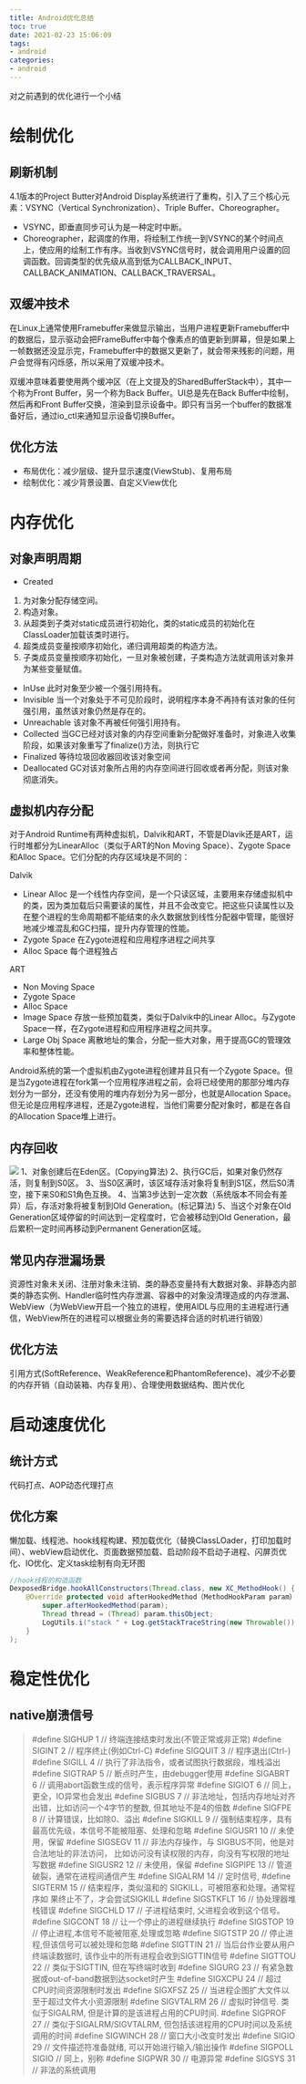 ```yaml
---
title: Android优化总结
toc: true
date: 2021-02-23 15:06:09
tags:
- android
categories:
- android
---
```

对之前遇到的优化进行一个小结
<!--more-->
# 绘制优化

## 刷新机制
4.1版本的Project Butter对Android Display系统进行了重构，引入了三个核心元素：VSYNC（Vertical Synchronization）、Triple Buffer、Choreographer。
- VSYNC，即垂直同步可认为是一种定时中断。
- Choreographer，起调度的作用，将绘制工作统一到VSYNC的某个时间点上，使应用的绘制工作有序。当收到VSYNC信号时，就会调用用户设置的回调函数。回调类型的优先级从高到低为CALLBACK_INPUT、CALLBACK_ANIMATION、CALLBACK_TRAVERSAL。

## 双缓冲技术
在Linux上通常使用Framebuffer来做显示输出，当用户进程更新Framebuffer中的数据后，显示驱动会把FrameBuffer中每个像素点的值更新到屏幕，但是如果上一帧数据还没显示完，Framebuffer中的数据又更新了，就会带来残影的问题，用户会觉得有闪烁感，所以采用了双缓冲技术。

双缓冲意味着要使用两个缓冲区（在上文提及的SharedBufferStack中），其中一个称为Front Buffer，另一个称为Back Buffer。UI总是先在Back Buffer中绘制，然后再和Front Buffer交换，渲染到显示设备中。即只有当另一个buffer的数据准备好后，通过io_ctl来通知显示设备切换Buffer。

## 优化方法
- 布局优化：减少层级、提升显示速度(ViewStub)、复用布局
- 绘制优化：减少背景设置、自定义View优化

# 内存优化

## 对象声明周期
- Created
1. 为对象分配存储空间。
2. 构造对象。
3. 从超类到子类对static成员进行初始化，类的static成员的初始化在ClassLoader加载该类时进行。
4. 超类成员变量按顺序初始化，递归调用超类的构造方法。
5. 子类成员变量按顺序初始化，一旦对象被创建，子类构造方法就调用该对象并为某些变量赋值。
- InUse 此时对象至少被一个强引用持有。
- Invisible 当一个对象处于不可见阶段时，说明程序本身不再持有该对象的任何强引用，虽然该对象仍然是存在的。
- Unreachable 该对象不再被任何强引用持有。
- Collected 当GC已经对该对象的内存空间重新分配做好准备时，对象进入收集阶段，如果该对象重写了finalize()方法，则执行它
- Finalized 等待垃圾回收器回收该对象空间
- Deallocated GC对该对象所占用的内存空间进行回收或者再分配，则该对象彻底消失。

## 虚拟机内存分配
对于Android Runtime有两种虚拟机，Dalvik和ART，不管是Dlavik还是ART，运行时堆都分为LinearAlloc（类似于ART的Non Moving Space）、Zygote Space和Alloc Space。它们分配的内存区域块是不同的：

Dalvik
- Linear Alloc
是一个线性内存空间，是一个只读区域，主要用来存储虚拟机中的类，因为类加载后只需要读的属性，并且不会改变它。把这些只读属性以及在整个进程的生命周期都不能结束的永久数据放到线性分配器中管理，能很好地减少堆混乱和GC扫描，提升内存管理的性能。
- Zygote Space
在Zygote进程和应用程序进程之间共享
- Alloc Space
每个进程独占

ART
- Non Moving Space
- Zygote Space
- Alloc Space
- Image Space 存放一些预加载类，类似于Dalvik中的Linear Alloc。与Zygote Space一样，在Zygote进程和应用程序进程之间共享。
- Large Obj Space 离散地址的集合，分配一些大对象，用于提高GC的管理效率和整体性能。

Android系统的第一个虚拟机由Zygote进程创建并且只有一个Zygote Space。但是当Zygote进程在fork第一个应用程序进程之前，会将已经使用的那部分堆内存划分为一部分，还没有使用的堆内存划分为另一部分，也就是Allocation Space。但无论是应用程序进程，还是Zygote进程，当他们需要分配对象时，都是在各自的Allocation Space堆上进行。

## 内存回收
![](https://raw.githubusercontent.com/pacoblack/BlogImages/master/optm/optm1.jpg)
1、对象创建后在Eden区。(Copying算法)
2、执行GC后，如果对象仍然存活，则复制到S0区。
3、当S0区满时，该区域存活对象将复制到S1区，然后S0清空，接下来S0和S1角色互换。
4、当第3步达到一定次数（系统版本不同会有差异）后，存活对象将被复制到Old Generation。(标记算法)
5、当这个对象在Old Generation区域停留的时间达到一定程度时，它会被移动到Old Generation，最后累积一定时间再移动到Permanent Generation区域。

## 常见内存泄漏场景
资源性对象未关闭、注册对象未注销、类的静态变量持有大数据对象、非静态内部类的静态实例、Handler临时性内存泄漏、容器中的对象没清理造成的内存泄漏、WebView（为WebView开启一个独立的进程，使用AIDL与应用的主进程进行通信，WebView所在的进程可以根据业务的需要选择合适的时机进行销毁）

## 优化方法
引用方式(SoftReference、WeakReference和PhantomReference)、减少不必要的内存开销（自动装箱、内存复用）、合理使用数据结构、图片优化

# 启动速度优化
## 统计方式
代码打点、AOP动态代理打点

## 优化方案
懒加载、线程池、hook线程构建、预加载优化（替换ClassLOader，打印加载时间）、webView启动优化、页面数据预加载、启动阶段不启动子进程、闪屏页优化、IO优化、定义task绘制有向无环图
```java
//hook线程的构造函数
DexposedBridge.hookAllConstructors(Thread.class, new XC_MethodHook() {
    @Override protected void afterHookedMethod（MethodHookParam param）throws Throwable {                         
        super.afterHookedMethod(param);
        Thread thread = (Thread) param.thisObject;
        LogUtils.i("stack " + Log.getStackTraceString(new Throwable());
    }
);
```

# 稳定性优化
## native崩溃信号
>#define SIGHUP 1  // 终端连接结束时发出(不管正常或非正常)
#define SIGINT 2  // 程序终止(例如Ctrl-C)
#define SIGQUIT 3 // 程序退出(Ctrl-\)
#define SIGILL 4 // 执行了非法指令，或者试图执行数据段，堆栈溢出
#define SIGTRAP 5 // 断点时产生，由debugger使用
#define SIGABRT 6 // 调用abort函数生成的信号，表示程序异常
#define SIGIOT 6 // 同上，更全，IO异常也会发出
#define SIGBUS 7 // 非法地址，包括内存地址对齐出错，比如访问一个4字节的整数, 但其地址不是4的倍数
#define SIGFPE 8 // 计算错误，比如除0、溢出
#define SIGKILL 9 // 强制结束程序，具有最高优先级，本信号不能被阻塞、处理和忽略
#define SIGUSR1 10 // 未使用，保留
#define SIGSEGV 11 // 非法内存操作，与 SIGBUS不同，他是对合法地址的非法访问，    比如访问没有读权限的内存，向没有写权限的地址写数据
#define SIGUSR2 12 // 未使用，保留
#define SIGPIPE 13 // 管道破裂，通常在进程间通信产生
#define SIGALRM 14 // 定时信号,
#define SIGTERM 15 // 结束程序，类似温和的 SIGKILL，可被阻塞和处理。通常程序如    果终止不了，才会尝试SIGKILL
#define SIGSTKFLT 16  // 协处理器堆栈错误
#define SIGCHLD 17 // 子进程结束时, 父进程会收到这个信号。
#define SIGCONT 18 // 让一个停止的进程继续执行
#define SIGSTOP 19 // 停止进程,本信号不能被阻塞,处理或忽略
#define SIGTSTP 20 // 停止进程,但该信号可以被处理和忽略
#define SIGTTIN 21 // 当后台作业要从用户终端读数据时, 该作业中的所有进程会收到SIGTTIN信号
#define SIGTTOU 22 // 类似于SIGTTIN, 但在写终端时收到
#define SIGURG 23 // 有紧急数据或out-of-band数据到达socket时产生
#define SIGXCPU 24 // 超过CPU时间资源限制时发出
#define SIGXFSZ 25 // 当进程企图扩大文件以至于超过文件大小资源限制
#define SIGVTALRM 26 // 虚拟时钟信号. 类似于SIGALRM,     但是计算的是该进程占用的CPU时间.
#define SIGPROF 27 // 类似于SIGALRM/SIGVTALRM, 但包括该进程用的CPU时间以及系统调用的时间
#define SIGWINCH 28 // 窗口大小改变时发出
#define SIGIO 29 // 文件描述符准备就绪, 可以开始进行输入/输出操作
#define SIGPOLL SIGIO // 同上，别称
#define SIGPWR 30 // 电源异常
#define SIGSYS 31 // 非法的系统调用
